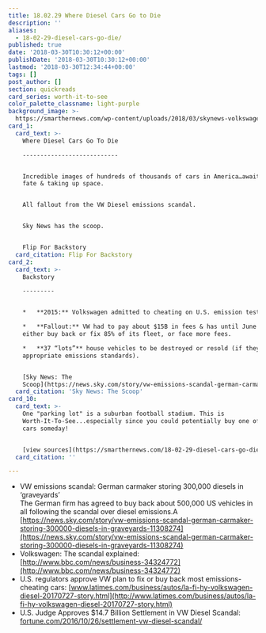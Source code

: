 ```yaml
---
title: 18.02.29 Where Diesel Cars Go to Die
description: ''
aliases:
  - 18-02-29-diesel-cars-go-die/
published: true
date: '2018-03-30T10:30:12+00:00'
publishDate: '2018-03-30T10:30:12+00:00'
lastmod: '2018-03-30T12:34:44+00:00'
tags: []
post_author: []
section: quickreads
card_series: worth-it-to-see
color_palette_classname: light-purple
background_image: >-
  https://smarthernews.com/wp-content/uploads/2018/03/skynews-volkswagen-california_4267839-1.jpg
card_1:
  card_text: >-
    Where Diesel Cars Go To Die

    ---------------------------


    Incredible images of hundreds of thousands of cars in America…awaiting their
    fate & taking up space.


    All fallout from the VW Diesel emissions scandal.


    Sky News has the scoop.


    Flip For Backstory
  card_citation: Flip For Backstory
card_2:
  card_text: >-
    Backstory

    ---------


    *   **2015:** Volkswagen admitted to cheating on U.S. emission tests.

    *   **Fallout:** VW had to pay about $15B in fees & has until June 2019 to
    either buy back or fix 85% of its fleet, or face more fees.

    *   **37 “lots”** house vehicles to be destroyed or resold (if they meet
    appropriate emissions standards).


    [Sky News: The
    Scoop](https://news.sky.com/story/vw-emissions-scandal-german-carmaker-storing-300000-diesels-in-graveyards-11308274)
  card_citation: 'Sky News: The Scoop'
card_10:
  card_text: >-
    One "parking lot" is a suburban football stadium. This is
    Worth-It-To-See...especially since you could potentially buy one of these
    cars someday!


    [view sources](https://smarthernews.com/18-02-29-diesel-cars-go-die/)
  card_citation: ''

---
```

*   VW emissions scandal: German carmaker storing 300,000 diesels in ‘graveyards’  
    The German firm has agreed to buy back about 500,000 US vehicles in all following the scandal over diesel emissions.A [https://news.sky.com/story/vw-emissions-scandal-german-carmaker-storing-300000-diesels-in-graveyards-11308274](https://news.sky.com/story/vw-emissions-scandal-german-carmaker-storing-300000-diesels-in-graveyards-11308274)
*   Volkswagen: The scandal explained: [http://www.bbc.com/news/business-34324772](http://www.bbc.com/news/business-34324772)
*   U.S. regulators approve VW plan to fix or buy back most emissions-cheating cars: [www.latimes.com/business/autos/la-fi-hy-volkswagen-diesel-20170727-story.html](http://www.latimes.com/business/autos/la-fi-hy-volkswagen-diesel-20170727-story.html)
*   U.S. Judge Approves $14.7 Billion Settlement in VW Diesel Scandal: [fortune.com/2016/10/26/settlement-vw-diesel-scandal/](http://fortune.com/2016/10/26/settlement-vw-diesel-scandal/)